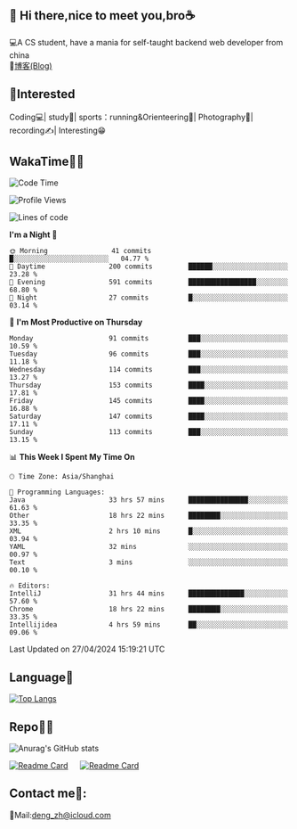👋 Hi there,nice to meet you,bro☕
---
💻A CS student, have a mania for self-taught backend web developer from china   
📌[博客(Blog)](https://github.com/HealUP/MyBlog)

 <!-- waka-box start -->
 <!-- waka-box end -->
 
🧲**Interested**
--
Coding💻| study📖| sports：running&Orienteering🏃‍| Photography📸| recording✍️| Interesting😁

WakaTime👨‍💻
---
<!--START_SECTION:waka-->
![Code Time](http://img.shields.io/badge/Code%20Time-1%2C071%20hrs%2015%20mins-blue)

![Profile Views](http://img.shields.io/badge/Profile%20Views-9-blue)

![Lines of code](https://img.shields.io/badge/From%20Hello%20World%20I%27ve%20Written-205.0%20thousand%20lines%20of%20code-blue)

**I'm a Night 🦉** 

```text
🌞 Morning                41 commits          █░░░░░░░░░░░░░░░░░░░░░░░░   04.77 % 
🌆 Daytime                200 commits         ██████░░░░░░░░░░░░░░░░░░░   23.28 % 
🌃 Evening                591 commits         █████████████████░░░░░░░░   68.80 % 
🌙 Night                  27 commits          █░░░░░░░░░░░░░░░░░░░░░░░░   03.14 % 
```
📅 **I'm Most Productive on Thursday** 

```text
Monday                   91 commits          ███░░░░░░░░░░░░░░░░░░░░░░   10.59 % 
Tuesday                  96 commits          ███░░░░░░░░░░░░░░░░░░░░░░   11.18 % 
Wednesday                114 commits         ███░░░░░░░░░░░░░░░░░░░░░░   13.27 % 
Thursday                 153 commits         ████░░░░░░░░░░░░░░░░░░░░░   17.81 % 
Friday                   145 commits         ████░░░░░░░░░░░░░░░░░░░░░   16.88 % 
Saturday                 147 commits         ████░░░░░░░░░░░░░░░░░░░░░   17.11 % 
Sunday                   113 commits         ███░░░░░░░░░░░░░░░░░░░░░░   13.15 % 
```


📊 **This Week I Spent My Time On** 

```text
🕑︎ Time Zone: Asia/Shanghai

💬 Programming Languages: 
Java                     33 hrs 57 mins      ███████████████░░░░░░░░░░   61.63 % 
Other                    18 hrs 22 mins      ████████░░░░░░░░░░░░░░░░░   33.35 % 
XML                      2 hrs 10 mins       █░░░░░░░░░░░░░░░░░░░░░░░░   03.94 % 
YAML                     32 mins             ░░░░░░░░░░░░░░░░░░░░░░░░░   00.97 % 
Text                     3 mins              ░░░░░░░░░░░░░░░░░░░░░░░░░   00.10 % 

🔥 Editors: 
IntelliJ                 31 hrs 44 mins      ██████████████░░░░░░░░░░░   57.60 % 
Chrome                   18 hrs 22 mins      ████████░░░░░░░░░░░░░░░░░   33.35 % 
Intellijidea             4 hrs 59 mins       ██░░░░░░░░░░░░░░░░░░░░░░░   09.06 % 
```


 Last Updated on 27/04/2024 15:19:21 UTC
<!--END_SECTION:waka-->

Language🚀
---
[![Top Langs](https://github-readme-stats.vercel.app/api/top-langs/?username=HealUP&layout=compact&hide_border=true)](https://github.com/HealUP)

Repo🧑‍💻
---
![Anurag's GitHub stats](https://github-readme-stats.vercel.app/api?username=HealUP&count_private=true&show_icons=true&theme=gruvbox&hide_border=true) 

[![Readme Card](https://github-readme-stats.vercel.app/api/pin/?username=HealUP&repo=InternetEy&theme=transparent)](https://github.com/HealUP/InternetEy) &emsp;
[![Readme Card](https://github-readme-stats.vercel.app/api/pin/?username=HealUP&repo=CampusExperience&theme=transparent)](https://github.com/HealUP/CampusExperience)


Contact me📱:
---
📮Mail:deng_zh@icloud.com  
